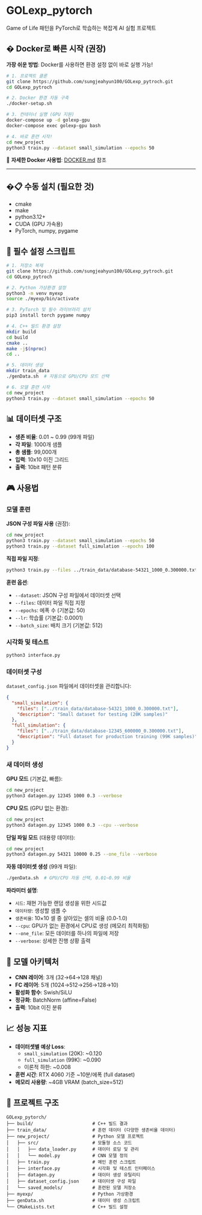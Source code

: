 # GOLexp_pytorch

Game of Life 패턴을 PyTorch로 학습하는 복잡계 AI 실험 프로젝트

## � Docker로 빠른 시작 (권장)

**가장 쉬운 방법**: Docker를 사용하면 환경 설정 없이 바로 실행 가능!

```bash
# 1. 프로젝트 클론
git clone https://github.com/sungjeahyun100/GOLexp_pytroch.git
cd GOLexp_pytroch

# 2. Docker 환경 자동 구축
./docker-setup.sh

# 3. 컨테이너 실행 (GPU 지원)
docker-compose up -d golexp-gpu
docker-compose exec golexp-gpu bash

# 4. 바로 훈련 시작!
cd new_project
python3 train.py --dataset small_simulation --epochs 50
```

📖 **자세한 Docker 사용법**: [DOCKER.md](DOCKER.md) 참조

---

## �📋 수동 설치 (필요한 것)

- cmake
- make  
- python3.12+
- CUDA (GPU 가속용)
- PyTorch, numpy, pygame

## 🚀 필수 설정 스크립트

```bash
# 1. 저장소 복제
git clone https://github.com/sungjeahyun100/GOLexp_pytroch.git
cd GOLexp_pytroch

# 2. Python 가상환경 설정
python3 -m venv myexp
source ./myexp/bin/activate

# 3. PyTorch 및 필수 라이브러리 설치
pip3 install torch pygame numpy

# 4. C++ 빌드 환경 설정
mkdir build
cd build
cmake ..
make -j$(nproc)
cd ..

# 5. 데이터 생성
mkdir train_data
./genData.sh  # 자동으로 GPU/CPU 모드 선택

# 6. 모델 훈련 시작
cd new_project
python3 train.py --dataset small_simulation --epochs 50
```

## 📊 데이터셋 구조

- **생존 비율**: 0.01 ~ 0.99 (99개 파일)
- **각 파일**: 1000개 샘플
- **총 샘플**: 99,000개
- **입력**: 10x10 이진 그리드
- **출력**: 10bit 패턴 분류

## 🎮 사용법

### 모델 훈련

**JSON 구성 파일 사용** (권장):
```bash
cd new_project
python3 train.py --dataset small_simulation --epochs 50
python3 train.py --dataset full_simulation --epochs 100
```

**직접 파일 지정**:
```bash
python3 train.py --files ../train_data/database-54321_1000_0.300000.txt --epochs 30
```

**훈련 옵션**:
- `--dataset`: JSON 구성 파일에서 데이터셋 선택
- `--files`: 데이터 파일 직접 지정
- `--epochs`: 에폭 수 (기본값: 50)
- `--lr`: 학습률 (기본값: 0.0001)
- `--batch_size`: 배치 크기 (기본값: 512)

### 시각화 및 테스트
```bash
python3 interface.py
```
### 데이터셋 구성

`dataset_config.json` 파일에서 데이터셋을 관리합니다:

```json
{
  "small_simulation": {
    "files": ["../train_data/database-54321_1000_0.300000.txt"],
    "description": "Small dataset for testing (20K samples)"
  },
  "full_simulation": {
    "files": ["../train_data/database-12345_600000_0.300000.txt"],
    "description": "Full dataset for production training (99K samples)"
  }
}
```

### 새 데이터 생성

**GPU 모드** (기본값, 빠름):
```bash
cd new_project
python3 datagen.py 12345 1000 0.3 --verbose
```

**CPU 모드** (GPU 없는 환경):
```bash
cd new_project  
python3 datagen.py 12345 1000 0.3 --cpu --verbose
```

**단일 파일 모드** (대용량 데이터):
```bash
cd new_project
python3 datagen.py 54321 10000 0.25 --one_file --verbose
```

**자동 데이터셋 생성** (99개 파일):
```bash
./genData.sh  # GPU/CPU 자동 선택, 0.01~0.99 비율
```

**파라미터 설명**:
- `시드`: 재현 가능한 랜덤 생성을 위한 시드값
- `데이터량`: 생성할 샘플 수
- `생존비율`: 10×10 셀 중 살아있는 셀의 비율 (0.0-1.0)
- `--cpu`: GPU가 없는 환경에서 CPU로 생성 (메모리 최적화됨)
- `--one_file`: 모든 데이터를 하나의 파일에 저장
- `--verbose`: 상세한 진행 상황 출력

## 🧠 모델 아키텍처

- **CNN 레이어**: 3개 (32→64→128 채널)
- **FC 레이어**: 5개 (1024→512→256→128→10)
- **활성화 함수**: Swish/SiLU
- **정규화**: BatchNorm (affine=False)
- **출력**: 10bit 이진 분류

## 📈 성능 지표

- **데이터셋별 예상 Loss**:
  - `small_simulation` (20K): ~0.120
  - `full_simulation` (99K): ~0.090
  - 이론적 하한: ~0.008
- **훈련 시간**: RTX 4060 기준 ~10분/에폭 (full dataset)
- **메모리 사용량**: ~4GB VRAM (batch_size=512)

## 📁 프로젝트 구조

```
GOLexp_pytorch/
├── build/                      # C++ 빌드 결과
├── train_data/                 # 훈련 데이터 (다양한 생존비율 데이터)
├── new_project/                # Python 모델 프로젝트
│   ├── src/                    # 모듈형 소스 코드
│   │   ├── data_loader.py      # 데이터 로딩 및 관리
│   │   └── model.py            # CNN 모델 정의
│   ├── train.py                # 메인 훈련 스크립트
│   ├── interface.py            # 시각화 및 테스트 인터페이스
│   ├── datagen.py              # 데이터 생성 유틸리티
│   ├── dataset_config.json     # 데이터셋 구성 파일
│   └── saved_models/           # 훈련된 모델 저장소
├── myexp/                      # Python 가상환경
├── genData.sh                  # 데이터 생성 스크립트
└── CMakeLists.txt              # C++ 빌드 설정
```




